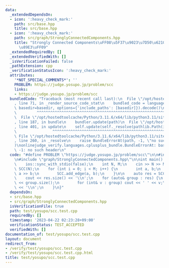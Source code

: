 ```yaml
---
data:
  _extendedDependsOn:
  - icon: ':heavy_check_mark:'
    path: src/base.hpp
    title: src/base.hpp
  - icon: ':heavy_check_mark:'
    path: src/graph/StronglyConnectedComponents.hpp
    title: "Strongly Connected Components\uFF08\u5F37\u9023\u7D50\u6210\u5206\u5206\
      \u89E3\uFF09"
  _extendedRequiredBy: []
  _extendedVerifiedWith: []
  _isVerificationFailed: false
  _pathExtension: cpp
  _verificationStatusIcon: ':heavy_check_mark:'
  attributes:
    '*NOT_SPECIAL_COMMENTS*': ''
    PROBLEM: https://judge.yosupo.jp/problem/scc
    links:
    - https://judge.yosupo.jp/problem/scc
  bundledCode: "Traceback (most recent call last):\n  File \"/opt/hostedtoolcache/Python/3.11.6/x64/lib/python3.11/site-packages/onlinejudge_verify/documentation/build.py\"\
    , line 71, in _render_source_code_stat\n    bundled_code = language.bundle(stat.path,\
    \ basedir=basedir, options={'include_paths': [basedir]}).decode()\n          \
    \         ^^^^^^^^^^^^^^^^^^^^^^^^^^^^^^^^^^^^^^^^^^^^^^^^^^^^^^^^^^^^^^^^^^^^^^^^^^^^^^^^^\n\
    \  File \"/opt/hostedtoolcache/Python/3.11.6/x64/lib/python3.11/site-packages/onlinejudge_verify/languages/cplusplus.py\"\
    , line 187, in bundle\n    bundler.update(path)\n  File \"/opt/hostedtoolcache/Python/3.11.6/x64/lib/python3.11/site-packages/onlinejudge_verify/languages/cplusplus_bundle.py\"\
    , line 401, in update\n    self.update(self._resolve(pathlib.Path(included), included_from=path))\n\
    \                ^^^^^^^^^^^^^^^^^^^^^^^^^^^^^^^^^^^^^^^^^^^^^^^^^^^^^^^^^\n \
    \ File \"/opt/hostedtoolcache/Python/3.11.6/x64/lib/python3.11/site-packages/onlinejudge_verify/languages/cplusplus_bundle.py\"\
    , line 260, in _resolve\n    raise BundleErrorAt(path, -1, \"no such header\"\
    )\nonlinejudge_verify.languages.cplusplus_bundle.BundleErrorAt: base.hpp: line\
    \ -1: no such header\n"
  code: "#define PROBLEM \"https://judge.yosupo.jp/problem/scc\"\n\n#include \"base.hpp\"\
    \n#include \"graph/StronglyConnectedComponents.hpp\"\n\nint main() {\n    cin.tie(0);\n\
    \    ios::sync_with_stdio(false);\n    int N, M;\n    cin >> N >> M;\n\n    StronglyConnectedComponents\
    \ SCC(N);\n    for (int i = 0; i < M; i++) {\n        int a, b;\n        cin >>\
    \ a >> b;\n        SCC.add_edge(a, b);\n    }\n\n    auto res = SCC.build();\n\
    \    cout << res.size() << '\\n';\n    for (auto& group : res) {\n        cout\
    \ << group.size();\n        for (int& v : group) cout << ' ' << v;\n        cout\
    \ << '\\n';\n    }\n}"
  dependsOn:
  - src/base.hpp
  - src/graph/StronglyConnectedComponents.hpp
  isVerificationFile: true
  path: test/yosupo/scc.test.cpp
  requiredBy: []
  timestamp: '2023-04-22 02:23:28+09:00'
  verificationStatus: TEST_ACCEPTED
  verifiedWith: []
documentation_of: test/yosupo/scc.test.cpp
layout: document
redirect_from:
- /verify/test/yosupo/scc.test.cpp
- /verify/test/yosupo/scc.test.cpp.html
title: test/yosupo/scc.test.cpp
---
```

